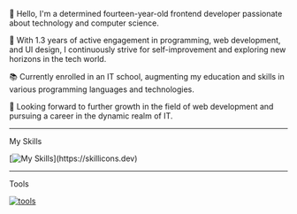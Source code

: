 👋 Hello, I'm a determined fourteen-year-old frontend developer passionate about technology and computer science.

🚀 With 1.3 years of active engagement in programming, web development, and UI design, I continuously strive for self-improvement and exploring new horizons in the tech world.

📚 Currently enrolled in an IT school, augmenting my education and skills in various programming languages and technologies.

💼 Looking forward to further growth in the field of web development and pursuing a career in the dynamic realm of IT.

---
My Skills

[![My Skills](https://skillicons.dev/icons?i=js,html,css,sass,vue,react,vite,discord,figma,github,webpack,svg,)](https://skillicons.dev)

---
Tools
  
[![tools](https://skillicons.dev/icons?i=windows,discord,figma,git,github,gmail,vscode)](https://skillicons.dev)

